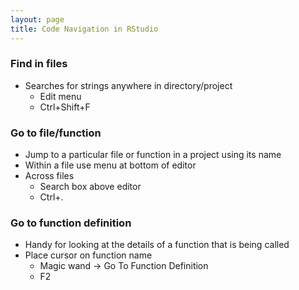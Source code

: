 ```yaml
---
layout: page
title: Code Navigation in RStudio
---
```


### Find in files

* Searches for strings anywhere in directory/project
    * Edit menu
    * Ctrl+Shift+F


### Go to file/function

* Jump to a particular file or function in a project using its name
* Within a file use menu at bottom of editor
* Across files
    * Search box above editor
    * Ctrl+.


### Go to function definition

* Handy for looking at the details of a function that is being called
* Place cursor on function name
    * Magic wand -> Go To Function Definition
	* F2


